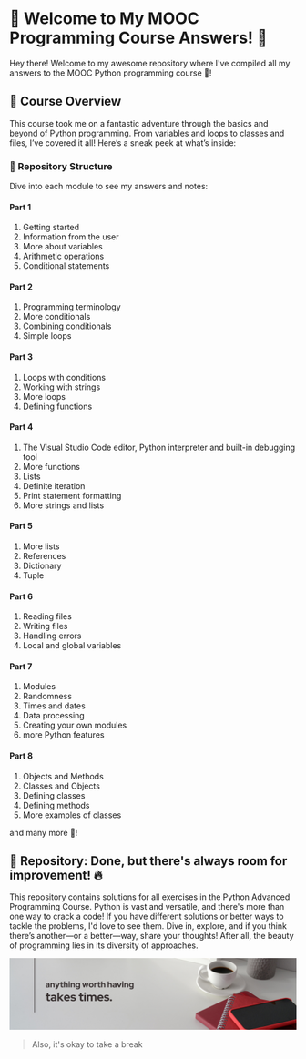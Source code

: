 # 🎉 Welcome to My MOOC Programming Course Answers! 🎉

Hey there! Welcome to my awesome repository where I've compiled all my answers to the MOOC Python programming course 🐍!

## 🚀 Course Overview
This course took me on a fantastic adventure through the basics and beyond of Python programming. From variables and loops to classes and files, I’ve covered it all! Here’s a sneak peek at what’s inside:
### 📂 Repository Structure
Dive into each module to see my answers and notes:
#### Part 1
1. Getting started
2. Information from the user
3. More about variables
4. Arithmetic operations
5. Conditional statements

#### Part 2
1. Programming terminology
2. More conditionals
3. Combining conditionals
4. Simple loops

#### Part 3
1. Loops with conditions
2. Working with strings
3. More loops
4. Defining functions

#### Part 4
1. The Visual Studio Code editor, Python interpreter and built-in debugging tool
2. More functions
3. Lists
4. Definite iteration
5. Print statement formatting
6. More strings and lists

#### Part 5
1. More lists
2. References
3. Dictionary
4. Tuple

#### Part 6
1. Reading files
2. Writing files
3. Handling errors
4. Local and global variables

#### Part 7
1. Modules
2. Randomness
3. Times and dates
4. Data processing
5. Creating your own modules
6. more Python features

#### Part 8
1. Objects and Methods
2. Classes and Objects
3. Defining classes
4. Defining methods
5. More examples of classes

and many more 🧠!

## 🌟 Repository: Done, but there's always room for improvement! 🔥
This repository contains solutions for all exercises in the Python Advanced Programming Course. Python is vast and versatile, and there's more than one way to crack a code! If you have different solutions or better ways to tackle the problems, I'd love to see them. Dive in, explore, and if you think there’s another—or a better—way, share your thoughts! After all, the beauty of programming lies in its diversity of approaches.

![](https://github.com/ameliacitradewi/ameliacitradewi/blob/main/Quotes.png)
> Also, it's okay to take a break